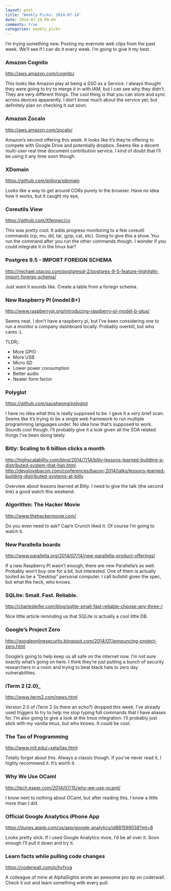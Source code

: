```yaml
---
layout: post
title: "Weekly Picks: 2014-07-14"
date: 2014-07-18 09:04
comments: true
categories: weekly_picks
---
```


I’m trying something new. Posting my evernote web clips from the past week.
We’ll see if I can do it every week. I’m going to give it my best.

### Amazon Cognito
http://aws.amazon.com/cognito/

This looks like Amazon play at being a SSO as a Service. I always thought they
were going to try to merge it in with IAM, but I can see why they didn’t. They
are very different things. The cool thing is that you can store and sync across
devices apparently. I don’t know much about the service yet, but definitely plan
on checking it out soon.

### Amazon Zocalo
http://aws.amazon.com/zocalo/

Amazon’s second offering this week. It looks like it’s they’re offering to
compete with Google Drive and potentially dropbox. Seems like a decent
multi-user real time document contribution service. I kind of doubt that I’ll be
using it any time soon though.

### XDomain
https://github.com/jpillora/xdomain

Looks like a way to get around CORs purely in the browser. Have no idea how it
works, but it caught my eye,

### Coreutils View
https://github.com/Xfennec/cv

This was pretty cool. It adds progress monitoring to a few coreutil commands
(cp, mv, dd, tar, gzip, cat, etc). Going to give this a show. You run the
command after you run the other commands though. I wonder if you could integrate
it in the tmux bar?

### Postgres 9.5 - IMPORT FOREIGN SCHEMA
http://michael.otacoo.com/postgresql-2/postgres-9-5-feature-highlight-import-foreign-schema/

Just want it sounds like. Create a table from a foriegn schema.

### New Raspberry PI (model B+)
http://www.raspberrypi.org/introducing-raspberry-pi-model-b-plus/

Seems neat. I don’t have a raspberry pi, but I’ve been considering one to run a
monitor a company dashboard locally. Probably overkill, but who cares :).

TLDR;:
  * More GPIO
  * More USB
  * Micro SD
  * Lower power consumption
  * Better audio
  * Neater form factor

### Polyglot
https://github.com/sausheong/polyglot

I have no idea what this is really supposed to be. I gave it a very brief scan.
Seems like it’s trying to be a single web framework to run multiple programming
languages under. No idea how that’s supposed to work. Sounds cool though. I’ll
probably give it a look given all the SOA related things I’ve been doing lately.

### Bitly: Scaling to 6 billion clicks a month
http://highscalability.com/blog/2014/7/14/bitly-lessons-learned-building-a-distributed-system-that-han.html
http://devslovebacon.com/conferences/bacon-2014/talks/lessons-learned-building-distributed-systems-at-bitly

Overview about lessons learned at Bitly. I need to give the talk (the second
link) a good watch this weekend.

### Algorithm: The Hacker Movie
http://www.thehackermovie.com/

Do you even need to ask? Cap’n Crunch liked it. Of course I’m going to watch it.

### New Parallella boards
http://www.parallella.org/2014/07/14/new-parallella-product-offerings/

If a new Raspberry PI wasn’t enough, there are new Parallella’s as well.
Probably won’t buy one for a bit, but interested. One of them is actually touted
as be a “Desktop” personal computer. I call bullshit given the spec, but what
the heck, who knows.

### SQLite: Small. Fast. Reliable.
http://charlesleifer.com/blog/sqlite-small-fast-reliable-choose-any-three-/

Nice little article reminding us that SQLite is actually a cool little DB.

### Google’s Project Zero
http://googleonlinesecurity.blogspot.com/2014/07/announcing-project-zero.html

Google’s going to help keep us all safe on the internet now. I’m not sure
exactly what’s going on here. I think they’re just putting a bunch of security
researchers in a room and trying to beat black hats to zero day vulnerabilities.

### iTerm 2 (2.0)_
http://www.iterm2.com/news.html

Version 2.0 of iTerm 2 (is there an echo?) dropped this week. I’ve already used
triggers to try to help me stop typing full commands that I have aliases for.
I’m also going to give a look at the tmux integration. I’ll probably just stick
with my vanilla tmux, but who knows. It could be cool.

### The Tao of Programming
http://www.mit.edu/~xela/tao.html

Totally forgot about this. Always a classic though. If you’ve never read it, I
highly recommend it. It’s worth it.


### Why We Use OCaml
http://tech.esper.com/2014/07/15/why-we-use-ocaml/

I know next to nothing about OCaml, but after reading this, I know a little more
than I did.

### Official Google Analytics iPhone App
https://itunes.apple.com/us/app/google-analytics/id881599038?mt=8

Looks pretty slick. If I used Google Analytics more, I’d be all over it. Soon
enough I’ll pull it down and try it.

### Learn facts while pulling code changes
https://coderwall.com/p/hvfvva

A colleague of mine at AlphaSights wrote an awesome pro tip on coderwall. Check
it out and learn something with every pull.
